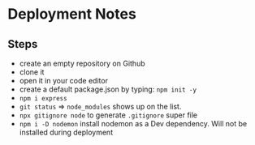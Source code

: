 # Deployment Notes

## Steps

- create an empty repository on Github
- clone it
- open it in your code editor
- create a default package.json by typing: `npm init -y`
- `npm i express`
- `git status` => `node_modules` shows up on the list.
- `npx gitignore node` to generate `.gitignore` super file
- `npm i -D nodemon` install nodemon as a Dev dependency. Will not be installed during deployment